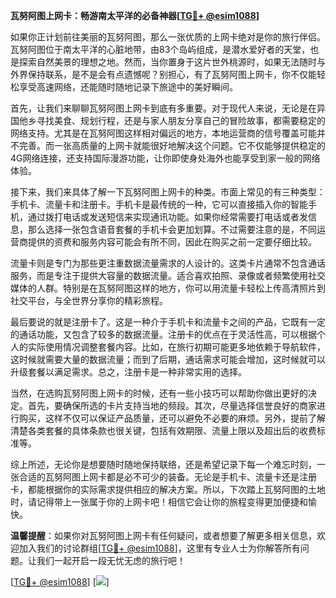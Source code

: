 **瓦努阿图上网卡：畅游南太平洋的必备神器[[TG💪+ @esim1088](https://t.me/s/esim1088)]**

如果你正计划前往美丽的瓦努阿图，那么一张优质的上网卡绝对是你的旅行伴侣。瓦努阿图位于南太平洋的心脏地带，由83个岛屿组成，是潜水爱好者的天堂，也是探索自然美景的理想之地。然而，当你置身于这片世外桃源时，如果无法随时与外界保持联系，是不是会有点遗憾呢？别担心，有了瓦努阿图上网卡，你不仅能轻松享受高速网络，还能随时随地记录下旅途中的美好瞬间。

首先，让我们来聊聊瓦努阿图上网卡到底有多重要。对于现代人来说，无论是在异国他乡寻找美食、规划行程，还是与家人朋友分享自己的冒险故事，都需要稳定的网络支持。尤其是在瓦努阿图这样相对偏远的地方，本地运营商的信号覆盖可能并不完善。而一张高质量的上网卡就能很好地解决这个问题。它不仅能够提供稳定的4G网络连接，还支持国际漫游功能，让你即使身处海外也能享受到家一般的网络体验。

接下来，我们来具体了解一下瓦努阿图上网卡的种类。市面上常见的有三种类型：手机卡、流量卡和注册卡。手机卡是最传统的一种，它可以直接插入你的智能手机，通过拨打电话或发送短信来实现通讯功能。如果你经常需要打电话或者发信息，那么选择一张包含语音套餐的手机卡会更加划算。不过需要注意的是，不同运营商提供的资费和服务内容可能会有所不同，因此在购买之前一定要仔细比较。

流量卡则是专门为那些更注重数据流量需求的人设计的。这类卡片通常不包含通话服务，而是专注于提供大容量的数据流量。适合喜欢拍照、录像或者频繁使用社交媒体的人群。特别是在瓦努阿图这样的地方，你可以用流量卡轻松上传高清照片到社交平台，与全世界分享你的精彩旅程。

最后要说的就是注册卡了。这是一种介于手机卡和流量卡之间的产品，它既有一定的通话功能，又包含了较多的数据流量。注册卡的优点在于灵活性高，可以根据个人的实际使用情况调整套餐内容。比如，在旅行初期可能更多地依赖于导航软件，这时候就需要大量的数据流量；而到了后期，通话需求可能会增加，这时候就可以升级套餐以满足需求。总之，注册卡是一种非常实用的选择。

当然，在选购瓦努阿图上网卡的时候，还有一些小技巧可以帮助你做出更好的决定。首先，要确保所选的卡片支持当地的频段。其次，尽量选择信誉良好的商家进行购买，这样不仅可以保证产品质量，还可以避免不必要的麻烦。另外，提前了解清楚各类套餐的具体条款也很关键，包括有效期限、流量上限以及超出后的收费标准等。

综上所述，无论你是想要随时随地保持联络，还是希望记录下每一个难忘时刻，一张合适的瓦努阿图上网卡都是必不可少的装备。无论是手机卡、流量卡还是注册卡，都能根据你的实际需求提供相应的解决方案。所以，下次踏上瓦努阿图的土地时，请记得带上一张属于你的上网卡吧！相信它会让你的旅程变得更加便捷和愉快。

**温馨提醒**：如果你对瓦努阿图上网卡有任何疑问，或者想要了解更多相关信息，欢迎加入我们的讨论群组[[TG💪+ @esim1088](https://t.me/s/esim1088)]，这里有专业人士为你解答所有问题。让我们一起开启一段无忧无虑的旅行吧！

[[TG💪+ @esim1088](https://t.me/s/esim1088)] [![](https://i.postimg.cc/4NQfJmqS/Snipaste-2025-05-13-00-14-12.png)]